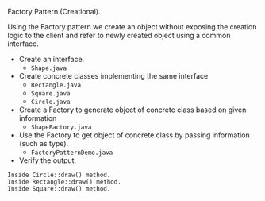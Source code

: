 Factory Pattern (Creational).

Using the Factory pattern we create an object without exposing the creation logic to the client and refer to newly created object using a common interface.

* Create an interface.
  * `Shape.java`
* Create concrete classes implementing the same interface
  * `Rectangle.java`
  * `Square.java`
  * `Circle.java`
* Create a Factory to generate object of concrete class based on given information
  * `ShapeFactory.java`
* Use the Factory to get object of concrete class by passing information (such as type).
  * `FactoryPatternDemo.java`
* Verify the output.
```
Inside Circle::draw() method.
Inside Rectangle::draw() method.
Inside Square::draw() method.
```